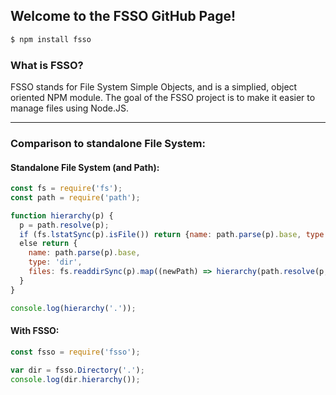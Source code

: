## Welcome to the FSSO GitHub Page!

```bash
$ npm install fsso
```

### What is FSSO?
FSSO stands for File System Simple Objects, and is a simplied, object oriented NPM module.
The goal of the FSSO project is to make it easier to manage files using Node.JS.

<hr>

### Comparison to standalone File System:

#### Standalone File System (and Path):

```javascript
const fs = require('fs');
const path = require('path');

function hierarchy(p) {
  p = path.resolve(p);
  if (fs.lstatSync(p).isFile()) return {name: path.parse(p).base, type: 'file'}
  else return {
    name: path.parse(p).base,
    type: 'dir',
    files: fs.readdirSync(p).map((newPath) => hierarchy(path.resolve(p, newPath)))
  }
}

console.log(hierarchy('.'));
```

#### With FSSO:

```javascript
const fsso = require('fsso');

var dir = fsso.Directory('.');
console.log(dir.hierarchy());
```
